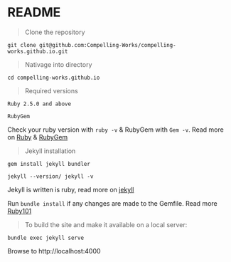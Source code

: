# README

> Clone the repository

    git clone git@github.com:Compelling-Works/compelling-works.github.io.git


> Nativage into directory

    cd compelling-works.github.io


> Required versions

    Ruby 2.5.0 and above

    RubyGem

 Check your ruby version with `ruby -v` & RubyGem with `Gem -v`. Read more on [Ruby](https://www.ruby-lang.org/en/downloads/) & [RubyGem](https://rubygems.org/pages/download)


> Jekyll installation

    gem install jekyll bundler

    jekyll --version/ jekyll -v

 Jekyll is written is ruby, read more on [jekyll](https://jekyllrb.com/docs/step-by-step/01-setup/)
      
 Run `bundle install` if any changes are made to the Gemfile. Read more [Ruby101](https://jekyllrb.com/docs/ruby-101/)

> To build the site and make it available on a local server:
    
    bundle exec jekyll serve

 Browse to http://localhost:4000